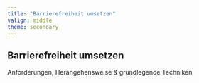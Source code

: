 ```yaml
---
title: "Barrierefreiheit umsetzen"
valign: middle
theme: secondary
---
```

## Barrierefreiheit umsetzen
Anforderungen, Herangehensweise & grundlegende Techniken
